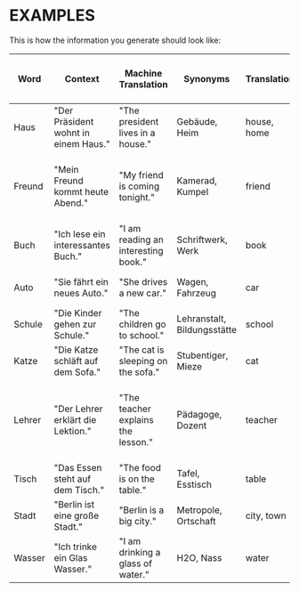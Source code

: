 # EXAMPLES

This is how the information you generate should look like:

| Word    | Context                                      | Machine Translation              | Synonyms              | Translations      | Example sentence                    | Example sentence translation (English) | Explanation                | Grammar explanation      | Additional Notes |
| ------- | -------------------------------------------- | -------------------------------- | --------------------- | ----------------- | ----------------------------------- | -------------------------------------- | -------------------------- | ------------------------ | ---------------- |
| Haus    | "Der Präsident wohnt in einem Haus."         | "The president lives in a house."| Gebäude, Heim         | house, home       | Wir haben ein großes Haus.          | We have a big house.                   | House, place of living.     | Noun, neuter, singular.  | N/A              |
| Freund  | "Mein Freund kommt heute Abend."             | "My friend is coming tonight."   | Kamerad, Kumpel       | friend            | Er ist mein bester Freund.          | He is my best friend.                  | Friend, male companion.     | Noun, masculine, singular.| Freund can also mean boyfriend in some contexts. |
| Buch    | "Ich lese ein interessantes Buch."           | "I am reading an interesting book."| Schriftwerk, Werk    | book              | Das Buch ist sehr spannend.         | The book is very exciting.             | Book, written work.         | Noun, neuter, singular.  | N/A              |
| Auto    | "Sie fährt ein neues Auto."                  | "She drives a new car."          | Wagen, Fahrzeug       | car               | Mein Auto ist kaputt.               | My car is broken.                      | Car, vehicle.               | Noun, neuter, singular.  | N/A              |
| Schule  | "Die Kinder gehen zur Schule."               | "The children go to school."     | Lehranstalt, Bildungsstätte | school      | Meine Schule ist groß.             | My school is big.                      | School, place of education. | Noun, feminine, singular.| N/A              |
| Katze   | "Die Katze schläft auf dem Sofa."            | "The cat is sleeping on the sofa."| Stubentiger, Mieze   | cat               | Meine Katze ist sehr süß.           | My cat is very cute.                   | Cat, domestic animal.       | Noun, feminine, singular.| N/A              |
| Lehrer  | "Der Lehrer erklärt die Lektion."            | "The teacher explains the lesson."| Pädagoge, Dozent     | teacher           | Der Lehrer ist sehr nett.           | The teacher is very nice.              | Teacher, educator.          | Noun, masculine, singular.| Lehrer can also refer to female teachers in some contexts. |
| Tisch   | "Das Essen steht auf dem Tisch."             | "The food is on the table."      | Tafel, Esstisch       | table             | Der Tisch ist aus Holz.             | The table is made of wood.             | Table, piece of furniture.  | Noun, masculine, singular.| N/A              |
| Stadt   | "Berlin ist eine große Stadt."               | "Berlin is a big city."          | Metropole, Ortschaft  | city, town        | Die Stadt ist sehr belebt.          | The city is very lively.               | City, large town.           | Noun, feminine, singular.| N/A              |
| Wasser  | "Ich trinke ein Glas Wasser."                | "I am drinking a glass of water."| H2O, Nass             | water             | Wasser ist lebensnotwendig.         | Water is essential for life.           | Water, liquid.              | Noun, neuter, singular.  | N/A              |

